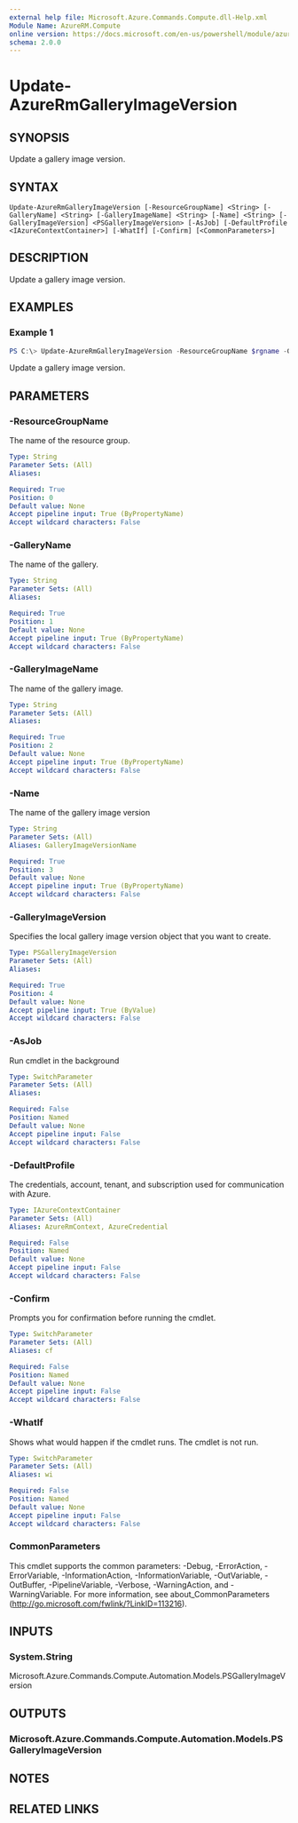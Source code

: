 ```yaml
---
external help file: Microsoft.Azure.Commands.Compute.dll-Help.xml
Module Name: AzureRM.Compute
online version: https://docs.microsoft.com/en-us/powershell/module/azurerm.compute/update-azurermgalleryimageversion
schema: 2.0.0
---
```


# Update-AzureRmGalleryImageVersion

## SYNOPSIS
Update a gallery image version.

## SYNTAX

```
Update-AzureRmGalleryImageVersion [-ResourceGroupName] <String> [-GalleryName] <String> [-GalleryImageName] <String> [-Name] <String> [-GalleryImageVersion] <PSGalleryImageVersion> [-AsJob] [-DefaultProfile <IAzureContextContainer>] [-WhatIf] [-Confirm] [<CommonParameters>]
```

## DESCRIPTION
Update a gallery image version.

## EXAMPLES

### Example 1
```powershell
PS C:\> Update-AzureRmGalleryImageVersion -ResourceGroupName $rgname -GalleryName $galleryName -GalleryImageName $imageName -Name $versionName -GalleryImageVersion $galleryImageVersionObject
```

Update a gallery image version.

## PARAMETERS

### -ResourceGroupName
The name of the resource group.

```yaml
Type: String
Parameter Sets: (All)
Aliases:

Required: True
Position: 0
Default value: None
Accept pipeline input: True (ByPropertyName)
Accept wildcard characters: False
```

### -GalleryName
The name of the gallery.

```yaml
Type: String
Parameter Sets: (All)
Aliases:

Required: True
Position: 1
Default value: None
Accept pipeline input: True (ByPropertyName)
Accept wildcard characters: False
```

### -GalleryImageName
The name of the gallery image.

```yaml
Type: String
Parameter Sets: (All)
Aliases:

Required: True
Position: 2
Default value: None
Accept pipeline input: True (ByPropertyName)
Accept wildcard characters: False
```

### -Name
The name of the gallery image version

```yaml
Type: String
Parameter Sets: (All)
Aliases: GalleryImageVersionName

Required: True
Position: 3
Default value: None
Accept pipeline input: True (ByPropertyName)
Accept wildcard characters: False
```

### -GalleryImageVersion
Specifies the local gallery image version object that you want to create.

```yaml
Type: PSGalleryImageVersion
Parameter Sets: (All)
Aliases:

Required: True
Position: 4
Default value: None
Accept pipeline input: True (ByValue)
Accept wildcard characters: False
```

### -AsJob
Run cmdlet in the background

```yaml
Type: SwitchParameter
Parameter Sets: (All)
Aliases:

Required: False
Position: Named
Default value: None
Accept pipeline input: False
Accept wildcard characters: False
```

### -DefaultProfile
The credentials, account, tenant, and subscription used for communication with Azure.

```yaml
Type: IAzureContextContainer
Parameter Sets: (All)
Aliases: AzureRmContext, AzureCredential

Required: False
Position: Named
Default value: None
Accept pipeline input: False
Accept wildcard characters: False
```

### -Confirm
Prompts you for confirmation before running the cmdlet.

```yaml
Type: SwitchParameter
Parameter Sets: (All)
Aliases: cf

Required: False
Position: Named
Default value: None
Accept pipeline input: False
Accept wildcard characters: False
```

### -WhatIf
Shows what would happen if the cmdlet runs.
The cmdlet is not run.

```yaml
Type: SwitchParameter
Parameter Sets: (All)
Aliases: wi

Required: False
Position: Named
Default value: None
Accept pipeline input: False
Accept wildcard characters: False
```

### CommonParameters
This cmdlet supports the common parameters: -Debug, -ErrorAction, -ErrorVariable, -InformationAction, -InformationVariable, -OutVariable, -OutBuffer, -PipelineVariable, -Verbose, -WarningAction, and -WarningVariable. For more information, see about_CommonParameters (http://go.microsoft.com/fwlink/?LinkID=113216).

## INPUTS

### System.String
Microsoft.Azure.Commands.Compute.Automation.Models.PSGalleryImageVersion

## OUTPUTS

### Microsoft.Azure.Commands.Compute.Automation.Models.PSGalleryImageVersion

## NOTES

## RELATED LINKS
